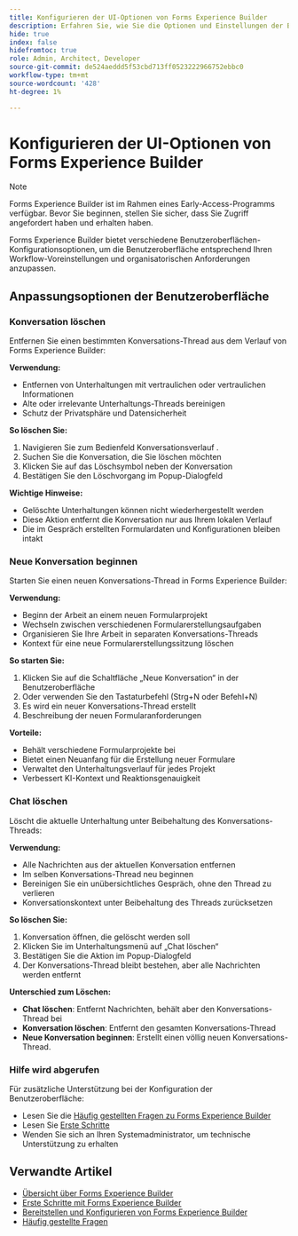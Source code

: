 ```yaml
---
title: Konfigurieren der UI-Optionen von Forms Experience Builder
description: Erfahren Sie, wie Sie die Optionen und Einstellungen der Benutzeroberfläche von Forms Experience Builder konfigurieren und anpassen, um ein optimales Benutzererlebnis zu erzielen.
hide: true
index: false
hidefromtoc: true
role: Admin, Architect, Developer
source-git-commit: de524aeddd5f53cbd713ff0523222966752ebbc0
workflow-type: tm+mt
source-wordcount: '428'
ht-degree: 1%

---
```



# Konfigurieren der UI-Optionen von Forms Experience Builder

>[!NOTE]
>
> Forms Experience Builder ist im Rahmen eines Early-Access-Programms verfügbar. Bevor Sie beginnen, stellen Sie sicher, dass Sie Zugriff angefordert haben und erhalten haben.

Forms Experience Builder bietet verschiedene Benutzeroberflächen-Konfigurationsoptionen, um die Benutzeroberfläche entsprechend Ihren Workflow-Voreinstellungen und organisatorischen Anforderungen anzupassen.

## Anpassungsoptionen der Benutzeroberfläche

### Konversation löschen

Entfernen Sie einen bestimmten Konversations-Thread aus dem Verlauf von Forms Experience Builder:

**Verwendung:**

- Entfernen von Unterhaltungen mit vertraulichen oder vertraulichen Informationen
- Alte oder irrelevante Unterhaltungs-Threads bereinigen
- Schutz der Privatsphäre und Datensicherheit

**So löschen Sie:**

1. Navigieren Sie zum Bedienfeld Konversationsverlauf .
2. Suchen Sie die Konversation, die Sie löschen möchten
3. Klicken Sie auf das Löschsymbol neben der Konversation
4. Bestätigen Sie den Löschvorgang im Popup-Dialogfeld

**Wichtige Hinweise:**

- Gelöschte Unterhaltungen können nicht wiederhergestellt werden
- Diese Aktion entfernt die Konversation nur aus Ihrem lokalen Verlauf
- Die im Gespräch erstellten Formulardaten und Konfigurationen bleiben intakt

### Neue Konversation beginnen

Starten Sie einen neuen Konversations-Thread in Forms Experience Builder:

**Verwendung:**

- Beginn der Arbeit an einem neuen Formularprojekt
- Wechseln zwischen verschiedenen Formularerstellungsaufgaben
- Organisieren Sie Ihre Arbeit in separaten Konversations-Threads
- Kontext für eine neue Formularerstellungssitzung löschen

**So starten Sie:**

1. Klicken Sie auf die Schaltfläche „Neue Konversation“ in der Benutzeroberfläche
2. Oder verwenden Sie den Tastaturbefehl (Strg+N oder Befehl+N)
3. Es wird ein neuer Konversations-Thread erstellt
4. Beschreibung der neuen Formularanforderungen

**Vorteile:**

- Behält verschiedene Formularprojekte bei
- Bietet einen Neuanfang für die Erstellung neuer Formulare
- Verwaltet den Unterhaltungsverlauf für jedes Projekt
- Verbessert KI-Kontext und Reaktionsgenauigkeit

### Chat löschen

Löscht die aktuelle Unterhaltung unter Beibehaltung des Konversations-Threads:

**Verwendung:**

- Alle Nachrichten aus der aktuellen Konversation entfernen
- Im selben Konversations-Thread neu beginnen
- Bereinigen Sie ein unübersichtliches Gespräch, ohne den Thread zu verlieren
- Konversationskontext unter Beibehaltung des Threads zurücksetzen

**So löschen Sie:**

1. Konversation öffnen, die gelöscht werden soll
2. Klicken Sie im Unterhaltungsmenü auf „Chat löschen“
3. Bestätigen Sie die Aktion im Popup-Dialogfeld
4. Der Konversations-Thread bleibt bestehen, aber alle Nachrichten werden entfernt

**Unterschied zum Löschen:**

- **Chat löschen**: Entfernt Nachrichten, behält aber den Konversations-Thread bei
- **Konversation löschen**: Entfernt den gesamten Konversations-Thread
- **Neue Konversation beginnen**: Erstellt einen völlig neuen Konversations-Thread.

### Hilfe wird abgerufen

Für zusätzliche Unterstützung bei der Konfiguration der Benutzeroberfläche:

- Lesen Sie die [Häufig gestellten Fragen zu Forms Experience Builder](forms-experience-builder-frequently-asked-questions.md)
- Lesen Sie [ Erste Schritte ](forms-experience-builder-getting-started.md)
- Wenden Sie sich an Ihren Systemadministrator, um technische Unterstützung zu erhalten

## Verwandte Artikel

- [Übersicht über Forms Experience Builder](product-overview.md)
- [Erste Schritte mit Forms Experience Builder](forms-experience-builder-getting-started.md)
- [Bereitstellen und Konfigurieren von Forms Experience Builder](deploy-forms-experience-builder.md)
- [Häufig gestellte Fragen](forms-experience-builder-frequently-asked-questions.md)
